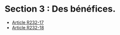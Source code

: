 # Section 3 : Des bénéfices.

- [Article R232-17](article-r232-17.md)
- [Article R232-18](article-r232-18.md)
